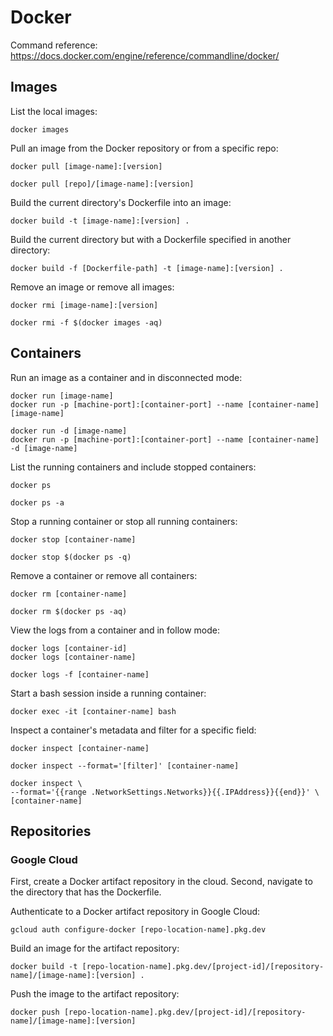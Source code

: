 # Docker

Command reference: https://docs.docker.com/engine/reference/commandline/docker/

## Images

List the local images:

```
docker images
```

Pull an image from the Docker repository or from a specific repo:

```
docker pull [image-name]:[version]

docker pull [repo]/[image-name]:[version]
```

Build the current directory's Dockerfile into an image:

```
docker build -t [image-name]:[version] .
```

Build the current directory but with a Dockerfile specified in another directory:

```
docker build -f [Dockerfile-path] -t [image-name]:[version] .
```

Remove an image or remove all images:

```
docker rmi [image-name]:[version]

docker rmi -f $(docker images -aq)
```

## Containers

Run an image as a container and in disconnected mode:

```
docker run [image-name]
docker run -p [machine-port]:[container-port] --name [container-name] [image-name]

docker run -d [image-name]
docker run -p [machine-port]:[container-port] --name [container-name] -d [image-name]
```

List the running containers and include stopped containers:

```
docker ps

docker ps -a
```

Stop a running container or stop all running containers:

```
docker stop [container-name]

docker stop $(docker ps -q)
```

Remove a container or remove all containers:

```
docker rm [container-name]

docker rm $(docker ps -aq)
```

View the logs from a container and in follow mode:

```
docker logs [container-id]
docker logs [container-name]

docker logs -f [container-name]
```

Start a bash session inside a running container:

```
docker exec -it [container-name] bash
```

Inspect a container's metadata and filter for a specific field:

```
docker inspect [container-name]

docker inspect --format='[filter]' [container-name]

docker inspect \
--format='{{range .NetworkSettings.Networks}}{{.IPAddress}}{{end}}' \
[container-name]
```

## Repositories

### Google Cloud

First, create a Docker artifact repository in the cloud. Second, navigate to the directory that has the Dockerfile.

Authenticate to a Docker artifact repository in Google Cloud:

```
gcloud auth configure-docker [repo-location-name].pkg.dev
```

Build an image for the artifact repository:

```
docker build -t [repo-location-name].pkg.dev/[project-id]/[repository-name]/[image-name]:[version] .
```

Push the image to the artifact repository:

```
docker push [repo-location-name].pkg.dev/[project-id]/[repository-name]/[image-name]:[version]
```
